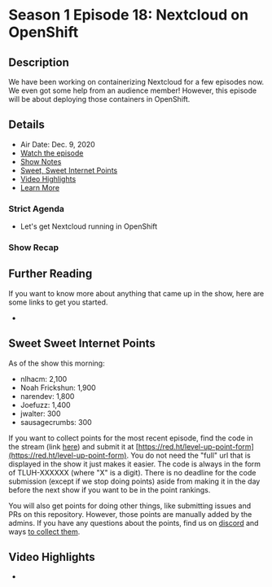 # Season 1 Episode 18: Nextcloud on OpenShift

## Description

We have been working on containerizing Nextcloud for a few episodes now.
We even got some help from an audience member!
However, this episode will be about deploying those containers in OpenShift.

## Details

* Air Date: Dec. 9, 2020
* [Watch the episode](https://youtu.be/YD1R0ROoJJA)
* [Show Notes](#show-notes)
* [Sweet, Sweet Internet Points](#sweet-sweet-internet-points)
* [Video Highlights](#video-highlights)
* [Learn More](https://red.ht/leveluphour)

### Strict Agenda

* Let's get Nextcloud running in OpenShift

### Show Recap

## Further Reading

If you want to know more about anything that came up in the show, here are some links to get you started.

* 

## Sweet Sweet Internet Points

As of the show this morning:

* nlhacm: 2,100
* Noah Frickshun: 1,900
* narendev: 1,800
* Joefuzz: 1,400
* jwalter: 300
* sausagecrumbs: 300

If you want to collect points for the most recent episode, find the code in the stream (link [here](#details)) and submit it at [https://red.ht/level-up-point-form](https://red.ht/level-up-point-form).
You do not need the "full" url that is displayed in the show it just makes it easier.
The code is always in the form of TLUH-XXXXXX (where "X" is a digit).
There is no deadline for the code submission (except if we stop doing points) aside from making it in the day before the next show if you want to be in the point rankings.

You will also get points for doing other things, like submitting issues and PRs on this repository.
However, those points are manually added by the admins.
If you have any questions about the points, find us on [discord](https://discord.gg/5VMVGJt) and ways [to collect them](../activities.md).

## Video Highlights

* 